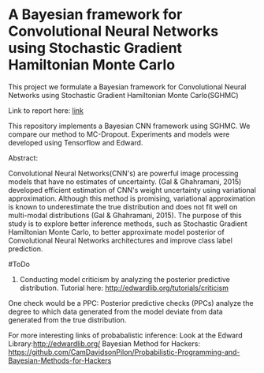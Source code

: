 # A Bayesian framework for Convolutional Neural Networks using Stochastic Gradient Hamiltonian Monte Carlo

This project we formulate a Bayesian framework for Convolutional Neural Networks using Stochastic Gradient Hamiltonian Monte Carlo(SGHMC)



Link to report here: [link](https://s3.amazonaws.com/andrewmendez.me/files/+Bayesian+Convolutional+Neural+Networks+using+Stochastic+Gradient+Hamiltonian+Monte+Carlo.pdf)

This repository implements a Bayesian CNN framework using SGHMC. We compare our method to MC-Dropout. Experiments and models were developed using Tensorflow and Edward. 

Abstract:

Convolutional Neural Networks(CNN's) are powerful image processing models that have no estimates of uncertainty. (Gal & Ghahramani, 2015) developed efficient estimation of CNN's weight uncertainty using variational approximation. Although this method is promising, variational approximation is known to underestimate the true distribution and does not fit well on multi-modal distributions (Gal & Ghahramani, 2015). The purpose of this study is to explore better inference methods, such as Stochastic Gradient Hamiltonian Monte Carlo, to better approximate model posterior of Convolutional Neural Networks architectures and improve class label prediction.

#ToDo

1. Conducting model criticism by analyzing the posterior predictive distribution. Tutorial here: http://edwardlib.org/tutorials/criticism

One check would be a PPC: Posterior predictive checks (PPCs) analyze the degree to which data generated from the model deviate from data generated from the true distribution. 

For more interesting links of probabalistic inference:
Look at the Edward Library:http://edwardlib.org/
Bayesian Method for Hackers: https://github.com/CamDavidsonPilon/Probabilistic-Programming-and-Bayesian-Methods-for-Hackers
